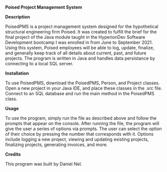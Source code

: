 **Poised Project Management System**

**Description**

PoisedPMS is a project management system designed for the hypothetical structural engineering firm Poised. It was created to fulfill the brief for the final project of the Java module taught in the HyperionDev Software Development bootcamp I was enrolled in from June to September 2021. Using this system, Poised employees will be able to log, update, finalize, and generally keep track of all details about current, past, and future projects. The program is written in Java and handles data persistance by connecting to a local SQL server.

**Installation**

To use PoisedPMS, download the PoisedPMS, Person, and Project classes. Open a new project in your Java IDE, and place these classes in the .src file. Connect to an SQL database and run the main method in the PoisedPMS class. 

**Usage**

To use the program, simply run the file as described above and follow the prompts that appear on the console. After running the file, the program will give the user a series of options via prompts. The user can select the option of their choice by pressing the number that corresponds with it. Options include logging a new project, viewing and updating existing projects, finalizing projects, generating invoices, and more.

**Credits**

This program was built by Daniel Nel.

